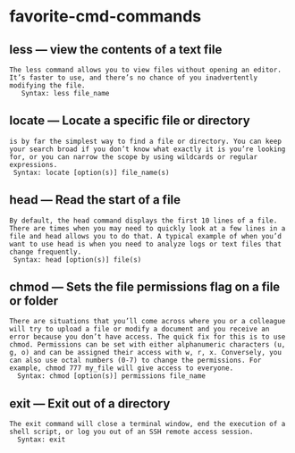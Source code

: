 # favorite-cmd-commands

## less — view the contents of a text file
    The less command allows you to view files without opening an editor. It’s faster to use, and there’s no chance of you inadvertently modifying the file.
       Syntax: less file_name

## locate — Locate a specific file or directory
    is by far the simplest way to find a file or directory. You can keep your search broad if you don’t know what exactly it is you’re looking for, or you can narrow the scope by using wildcards or regular expressions.
     Syntax: locate [option(s)] file_name(s)

## head — Read the start of a file
    By default, the head command displays the first 10 lines of a file. There are times when you may need to quickly look at a few lines in a file and head allows you to do that. A typical example of when you’d want to use head is when you need to analyze logs or text files that change frequently.
     Syntax: head [option(s)] file(s)

## chmod — Sets the file permissions flag on a file or folder
    There are situations that you’ll come across where you or a colleague will try to upload a file or modify a document and you receive an error because you don’t have access. The quick fix for this is to use chmod. Permissions can be set with either alphanumeric characters (u, g, o) and can be assigned their access with w, r, x. Conversely, you can also use octal numbers (0-7) to change the permissions. For example, chmod 777 my_file will give access to everyone.
      Syntax: chmod [option(s)] permissions file_name

## exit — Exit out of a directory
    The exit command will close a terminal window, end the execution of a shell script, or log you out of an SSH remote access session.
      Syntax: exit

